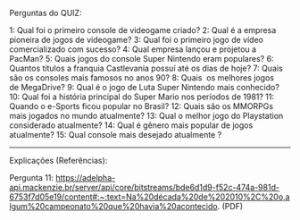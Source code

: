Perguntas do QUIZ:

1: Qual foi o primeiro console de videogame criado?
2: Qual é a empresa pioneira de jogos de videogame?
3: Qual foi o primeiro jogo de vídeo comercializado com sucesso?
4: Qual empresa lançou e projetou a PacMan?
5: Quais jogos do console Super Nintendo eram populares?
6: Quantos títulos a franquia Castlevania possuí até os dias de hoje?
7: Quais são os consoles mais famosos no anos 90?
8: Quais  os melhores jogos de MegaDrive?
9: Qual é o jogo de Luta Super Nintendo mais conhecido?
10: Qual foi a história principal do Super Mario nos períodos de 1981?
11: Quando o e-Sports ficou popular no Brasil?
12: Quais são os MMORPGs mais jogados no mundo atualmente?
13: Qual o melhor jogo do Playstation considerado atualmente?
14: Qual é gênero mais popular de jogos atualmente?
15: Qual console mais desejado atualmente ?



----------------------------------------------------------------------------------------------------------------------------------------------------------------------------------------------
Explicações (Referências):

Pergunta 11: https://adelpha-api.mackenzie.br/server/api/core/bitstreams/bde6d1d9-f52c-474a-981d-6753f7d05e19/content#:~:text=Na%20década%20de%202010%2C%20o,algum%20campeonato%20que%20havia%20acontecido. (PDF)
